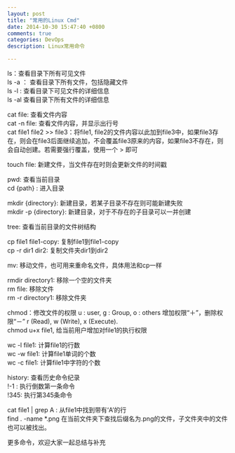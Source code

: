 ```yaml
---
layout: post
title: "常用的Linux Cmd"
date: 2014-10-30 15:47:40 +0800
comments: true
categories: DevOps
description: Linux常用命令

---
```


ls：查看目录下所有可见文件  
ls -a ： 查看目录下所有文件，包括隐藏文件    
ls -l : 查看目录下可见文件的详细信息  
ls -al 查看目录下所有文件的详细信息

<!-- more -->
cat file: 查看文件内容  
cat -n file: 查看文件内容，并显示出行号  
cat file1 file2 >> file3：将file1, file2的文件内容以此加到file3中，如果file3存在，则会在file3后面继续追加，不会覆盖file3原来的内容，如果file3不存在，则会自动创建。若需要强行覆盖，使用一个  > 即可  


touch file: 新建文件，当文件存在时则会更新文件的时间戳  

pwd: 查看当前目录  
cd {path} : 进入目录    

mkdir {directory}: 新建目录，若某子目录不存在则可能新建失败  
mkdir -p {directory}: 新建目录，对于不存在的子目录可以一并创建    

tree: 查看当前目录的文件树结构  

cp file1 file1-copy: 复制file1到file1-copy  
cp -r dir1 dir2: 复制文件夹dir1到dir2    

mv: 移动文件，也可用来重命名文件，具体用法和cp一样  

rmdir directory1: 移除一个空的文件夹  
rm file: 移除文件  
rm -r directory1: 移除文件夹    

chmod：修改文件的权限
u : user, g : Group, o : others    增加权限“＋”，删除权限“－”   r (Read), w (Write), x (Execute).  
chmod u+x file1, 给当前用户增加对file1的执行权限  

wc -l file1: 计算file1的行数  
wc -w file1: 计算file1单词的个数  
wc -c file1: 计算file1中字符的个数  

history: 查看历史命令纪录  
!-1 : 执行倒数第一条命令  
!345: 执行第345条命令  

cat file1 | grep A : 从file1中找到带有‘A’的行  
find . -name *.png 在当前文件夹下查找后缀名为.png的文件，子文件夹中的文件也可以被找出。  

更多命令，欢迎大家一起总结与补充
